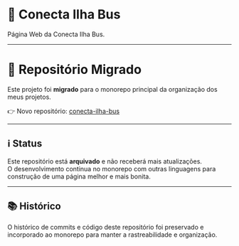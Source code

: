 # 🚌 Conecta Ilha Bus

Página Web da Conecta Ilha Bus.

---

# 🚨 Repositório Migrado

Este projeto foi **migrado** para o monorepo principal da organização dos meus projetos.

👉 Novo repositório: [conecta-ilha-bus](https://github.com/KawannSouza/conecta-ilha-bus.git)

---

## ℹ️ Status
Este repositório está **arquivado** e não receberá mais atualizações.  
O desenvolvimento continua no monorepo com outras linguagens para construção de uma página melhor e mais bonita.

---

## 📚 Histórico
O histórico de commits e código deste repositório foi preservado e incorporado ao monorepo para manter a rastreabilidade e organização.
